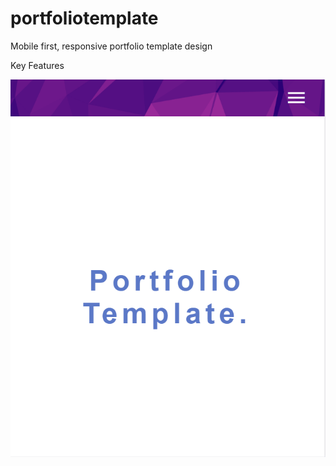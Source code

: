 # portfoliotemplate
Mobile first, responsive portfolio template design

Key Features

![](menu.gif)
